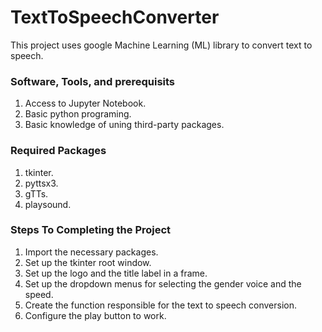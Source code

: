 # TextToSpeechConverter
This project uses google Machine Learning (ML) library to convert text to speech.

### Software, Tools, and prerequisits
1. Access to Jupyter Notebook.
2. Basic python programing.
3. Basic knowledge of uning third-party packages.

### Required Packages
1. tkinter.
2. pyttsx3.
3. gTTs.
4. playsound.

### Steps To Completing the Project
1. Import the necessary packages.
2. Set up the tkinter root window.
3. Set up the logo and the title label in a frame.
4. Set up the dropdown menus for selecting the gender voice and the speed.
5. Create the function responsible for the text to speech conversion.
6. Configure the play button to work.